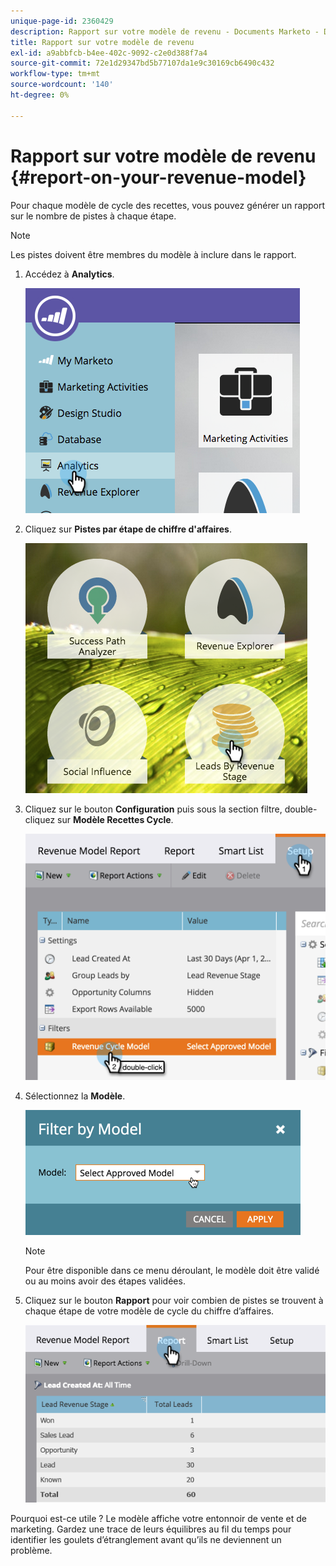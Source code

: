 ```yaml
---
unique-page-id: 2360429
description: Rapport sur votre modèle de revenu - Documents Marketo - Documentation du produit
title: Rapport sur votre modèle de revenu
exl-id: a9abbfcb-b4ee-402c-9092-c2e0d388f7a4
source-git-commit: 72e1d29347bd5b77107da1e9c30169cb6490c432
workflow-type: tm+mt
source-wordcount: '140'
ht-degree: 0%

---
```


# Rapport sur votre modèle de revenu {#report-on-your-revenue-model}

Pour chaque modèle de cycle des recettes, vous pouvez générer un rapport sur le nombre de pistes à chaque étape.

>[!NOTE]
>
>Les pistes doivent être membres du modèle à inclure dans le rapport.

1. Accédez à **Analytics**.

   ![](assets/image2015-4-29-16-3a8-3a14.png)

1. Cliquez sur **Pistes par étape de chiffre d&#39;affaires**.

   ![](assets/image2015-4-29-16-3a15-3a3.png)

1. Cliquez sur le bouton **Configuration** puis sous la section filtre, double-cliquez sur **Modèle Recettes Cycle**.

   ![](assets/image2015-4-29-16-3a37-3a57.png)

1. Sélectionnez la **Modèle**.

   ![](assets/image2015-4-29-16-3a40-3a34.png)

   >[!NOTE]
   >
   >Pour être disponible dans ce menu déroulant, le modèle doit être validé ou au moins avoir des étapes validées.

1. Cliquez sur le bouton **Rapport** pour voir combien de pistes se trouvent à chaque étape de votre modèle de cycle du chiffre d’affaires.

   ![](assets/image2015-4-29-16-3a51-3a29.png)

Pourquoi est-ce utile ? Le modèle affiche votre entonnoir de vente et de marketing. Gardez une trace de leurs équilibres au fil du temps pour identifier les goulets d’étranglement avant qu’ils ne deviennent un problème.
